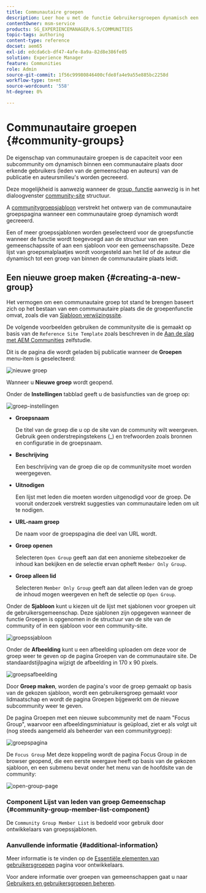 ```yaml
---
title: Communautaire groepen
description: Leer hoe u met de functie Gebruikersgroepen dynamisch een subcommunity binnen een communitysite kunt maken door geautoriseerde gebruikers in Publiceren en Auteur.
contentOwner: msm-service
products: SG_EXPERIENCEMANAGER/6.5/COMMUNITIES
topic-tags: authoring
content-type: reference
docset: aem65
exl-id: edcda6cb-df47-4afe-8a9a-82d8e386fe05
solution: Experience Manager
feature: Communities
role: Admin
source-git-commit: 1f56c99980846400cfde8fa4e9a55e885bc2258d
workflow-type: tm+mt
source-wordcount: '558'
ht-degree: 0%

---
```


# Communautaire groepen {#community-groups}

De eigenschap van communautaire groepen is de capaciteit voor een subcommunity om dynamisch binnen een communautaire plaats door erkende gebruikers (leden van de gemeenschap en auteurs) van de publicatie en auteursmilieu&#39;s worden gecreeerd.

Deze mogelijkheid is aanwezig wanneer de [group, functie](/help/communities/functions.md#groups-function) aanwezig is in het dialoogvenster [community-site](/help/communities/sites-console.md) structuur.

A [communitygroepsjabloon](/help/communities/tools-groups.md) verstrekt het ontwerp van de communautaire groepspagina wanneer een communautaire groep dynamisch wordt gecreeerd.

Een of meer groepssjablonen worden geselecteerd voor de groepsfunctie wanneer de functie wordt toegevoegd aan de structuur van een gemeenschapssite of aan een sjabloon voor een gemeenschapssite. Deze lijst van groepsmalplaatjes wordt voorgesteld aan het lid of de auteur die dynamisch tot een groep van binnen de communautaire plaats leidt.

## Een nieuwe groep maken {#creating-a-new-group}

Het vermogen om een communautaire groep tot stand te brengen baseert zich op het bestaan van een communautaire plaats die de groepenfunctie omvat, zoals die van [Sjabloon verwijzingssite](/help/communities/sites.md).

De volgende voorbeelden gebruiken de communitysite die is gemaakt op basis van de `Reference Site Template` zoals beschreven in de [Aan de slag met AEM Communities](/help/communities/getting-started.md) zelfstudie.

Dit is de pagina die wordt geladen bij publicatie wanneer de **Groepen** menu-item is geselecteerd:

![nieuwe groep](assets/new-group.png)

Wanneer u **Nieuwe groep** wordt geopend.

Onder de **Instellingen** tabblad geeft u de basisfuncties van de groep op:

![groep-instellingen](assets/group-settings.png)

* **Groepsnaam**

  De titel van de groep die u op de site van de community wilt weergeven. Gebruik geen onderstrepingstekens (_) en trefwoorden zoals bronnen en configuratie in de groepsnaam.

* **Beschrijving**

  Een beschrijving van de groep die op de communitysite moet worden weergegeven.

* **Uitnodigen**

  Een lijst met leden die moeten worden uitgenodigd voor de groep. De vooruit onderzoek verstrekt suggesties van communautaire leden om uit te nodigen.

* **URL-naam groep**

  De naam voor de groepspagina die deel van URL wordt.

* **Groep openen**

  Selecteren `Open Group` geeft aan dat een anonieme sitebezoeker de inhoud kan bekijken en de selectie ervan opheft `Member Only Group`.

* **Groep alleen lid**

  Selecteren `Member Only Group` geeft aan dat alleen leden van de groep de inhoud mogen weergeven en heft de selectie op `Open Group`.

Onder de **Sjabloon** kunt u kiezen uit de lijst met sjablonen voor groepen uit de gebruikersgemeenschap. Deze sjablonen zijn opgegeven wanneer de functie Groepen is opgenomen in de structuur van de site van de community of in een sjabloon voor een community-site.

![groepssjabloon](assets/group-template.png)

Onder de **Afbeelding** kunt u een afbeelding uploaden om deze voor de groep weer te geven op de pagina Groepen van de communautaire site. De standaardstijlpagina wijzigt de afbeelding in 170 x 90 pixels.

![groepsafbeelding](assets/group-image.png)

Door **Groep maken**, worden de pagina&#39;s voor de groep gemaakt op basis van de gekozen sjabloon, wordt een gebruikersgroep gemaakt voor lidmaatschap en wordt de pagina Groepen bijgewerkt om de nieuwe subcommunity weer te geven.

De pagina Groepen met een nieuwe subcommunity met de naam &quot;Focus Group&quot;, waarvoor een afbeeldingsminiatuur is geüpload, ziet er als volgt uit (nog steeds aangemeld als beheerder van een communitygroep):

![groepspagina](assets/group-page.png)

De `Focus Group` Met deze koppeling wordt de pagina Focus Group in de browser geopend, die een eerste weergave heeft op basis van de gekozen sjabloon, en een submenu bevat onder het menu van de hoofdsite van de community:

![open-group-page](assets/open-group-page.png)

### Component Lijst van leden van groep Gemeenschap {#community-group-member-list-component}

De `Community Group Member List` is bedoeld voor gebruik door ontwikkelaars van groepssjablonen.

### Aanvullende informatie {#additional-information}

Meer informatie is te vinden op de [Essentiële elementen van gebruikersgroepen](/help/communities/essentials-groups.md) pagina voor ontwikkelaars.

Voor andere informatie over groepen van gemeenschappen gaat u naar [Gebruikers en gebruikersgroepen beheren](/help/communities/users.md).
